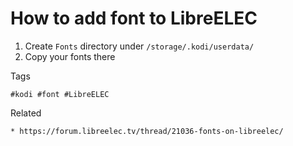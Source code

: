 # How to add font to LibreELEC

1. Create ```Fonts``` directory under ```/storage/.kodi/userdata/```
1. Copy your fonts there

Tags
```
#kodi #font #LibreELEC
```

Related
```
* https://forum.libreelec.tv/thread/21036-fonts-on-libreelec/
```
